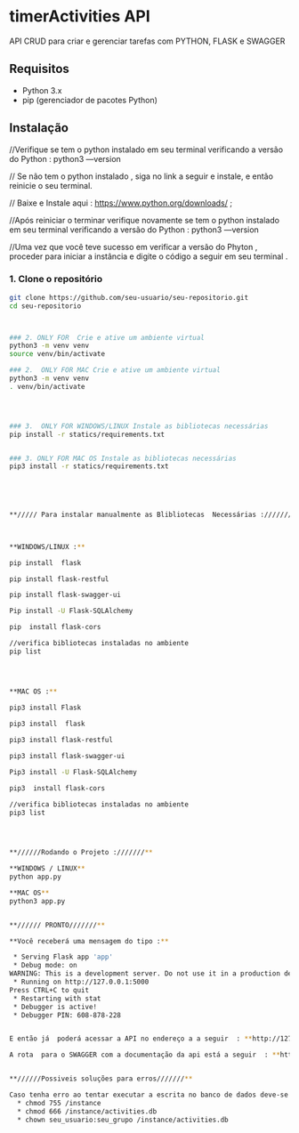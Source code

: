 # timerActivities API
API CRUD para criar e gerenciar tarefas com PYTHON, FLASK e SWAGGER 
 
## Requisitos

- Python 3.x
- pip (gerenciador de pacotes Python)

## Instalação

//Verifique se tem o python instalado em seu terminal verificando a versão do Python   : 
python3 —version

// Se não tem o python instalado , siga no link a seguir e instale, e então reinicie o seu terminal.

// Baixe e Instale aqui : https://www.python.org/downloads/ ; 

//Após reiniciar o terminar verifique novamente se tem o python instalado em seu terminal verificando a versão do Python   : 
python3 —version

//Uma vez que você teve sucesso em verificar a versão do Phyton , proceder para iniciar a instância e digite o código a seguir em seu terminal . 





### 1. Clone o repositório

```bash
git clone https://github.com/seu-usuario/seu-repositorio.git
cd seu-repositorio



### 2. ONLY FOR  Crie e ative um ambiente virtual
python3 -m venv venv
source venv/bin/activate

### 2.  ONLY FOR MAC Crie e ative um ambiente virtual
python3 -m venv venv
. venv/bin/activate




### 3.  ONLY FOR WINDOWS/LINUX Instale as bibliotecas necessárias
pip install -r statics/requirements.txt


### 3. ONLY FOR MAC OS Instale as bibliotecas necessárias
pip3 install -r statics/requirements.txt



 
 
**///// Para instalar manualmente as Blibliotecas  Necessárias :///////**

 

**WINDOWS/LINUX :**

pip install  flask

pip install flask-restful

pip install flask-swagger-ui

Pip install -U Flask-SQLAlchemy

pip  install flask-cors

//verifica bibliotecas instaladas no ambiente
pip list



 
**MAC OS :**

pip3 install Flask
  
pip3 install  flask

pip3 install flask-restful

pip3 install flask-swagger-ui

Pip3 install -U Flask-SQLAlchemy

pip3  install flask-cors

//verifica bibliotecas instaladas no ambiente
pip3 list
 



**//////Rodando o Projeto :///////**

**WINDOWS / LINUX**
python app.py

**MAC OS**
python3 app.py


**////// PRONTO///////**

**Você receberá uma mensagem do tipo :**

 * Serving Flask app 'app'
 * Debug mode: on
WARNING: This is a development server. Do not use it in a production deployment. Use a production WSGI server instead.
 * Running on http://127.0.0.1:5000
Press CTRL+C to quit
 * Restarting with stat
 * Debugger is active!
 * Debugger PIN: 608-878-228


E então já  poderá acessar a API no endereço a a seguir  : **http://127.0.0.1:5000**  :

A rota  para o SWAGGER com a documentação da api está a seguir  : **http://127.0.0.1:5000/swagger/**


**//////Possiveis soluções para erros///////**

Caso tenha erro ao tentar executar a escrita no banco de dados deve-se verificar e corrigir a permissão de escrita do arquivo e respectivo diretorio, conforme a seguir :  
  * chmod 755 /instance
  * chmod 666 /instance/activities.db
  * chown seu_usuario:seu_grupo /instance/activities.db 
